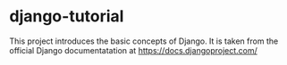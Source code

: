 # django-tutorial

This project introduces the basic concepts of Django. It is taken from the official Django documentatation at https://docs.djangoproject.com/
